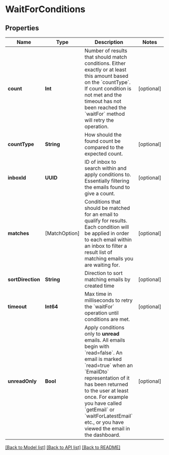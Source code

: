 # WaitForConditions

## Properties
Name | Type | Description | Notes
------------ | ------------- | ------------- | -------------
**count** | **Int** | Number of results that should match conditions. Either exactly or at least this amount based on the &#x60;countType&#x60;. If count condition is not met and the timeout has not been reached the &#x60;waitFor&#x60; method will retry the operation. | [optional] 
**countType** | **String** | How should the found count be compared to the expected count. | [optional] 
**inboxId** | **UUID** | ID of inbox to search within and apply conditions to. Essentially filtering the emails found to give a count. | [optional] 
**matches** | [MatchOption] | Conditions that should be matched for an email to qualify for results. Each condition will be applied in order to each email within an inbox to filter a result list of matching emails you are waiting for. | [optional] 
**sortDirection** | **String** | Direction to sort matching emails by created time | [optional] 
**timeout** | **Int64** | Max time in milliseconds to retry the &#x60;waitFor&#x60; operation until conditions are met. | [optional] 
**unreadOnly** | **Bool** | Apply conditions only to **unread** emails. All emails begin with &#x60;read&#x3D;false&#x60;. An email is marked &#x60;read&#x3D;true&#x60; when an &#x60;EmailDto&#x60; representation of it has been returned to the user at least once. For example you have called &#x60;getEmail&#x60; or &#x60;waitForLatestEmail&#x60; etc., or you have viewed the email in the dashboard.  | [optional] 

[[Back to Model list]](../README#documentation-for-models) [[Back to API list]](../README#documentation-for-api-endpoints) [[Back to README]](../README)


